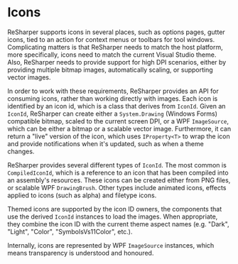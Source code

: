 ---
---

# Icons

ReSharper supports icons in several places, such as options pages, gutter icons, tied to an action for context menus or toolbars for tool windows. Complicating matters is that ReSharper needs to match the host platform, more specifically, icons need to match the current Visual Studio theme. Also, ReSharper needs to provide support for high DPI scenarios, either by providing multiple bitmap images, automatically scaling, or supporting vector images.

In order to work with these requirements, ReSharper provides an API for consuming icons, rather than working directly with images. Each icon is identified by an icon id, which is a class that derives from `IconId`. Given an `IconId`, ReSharper can create either a `System.Drawing` (Windows Forms) compatible bitmap, scaled to the current screen DPI, or a WPF `ImageSource`, which can be either a bitmap or a scalable vector image. Furthermore, it can return a "live" version of the icon, which uses `IProperty<T>` to wrap the icon and provide notifications when it's updated, such as when a theme changes.

ReSharper provides several different types of `IconId`. The most common is `CompiledIconId`, which is a reference to an icon that has been compiled into an assembly's resources. These icons can be created either from PNG files, or scalable WPF `DrawingBrush`. Other types include animated icons, effects applied to icons (such as alpha) and filetype icons.

Themed icons are supported by the icon ID owners, the components that use the derived `IconId` instances to load the images. When appropriate, they combine the icon ID with the current theme aspect names (e.g. "Dark", "Light", "Color", "SymbolsVs11Color", etc.).

Internally, icons are represented by WPF `ImageSource` instances, which means transparency is understood and honoured.
